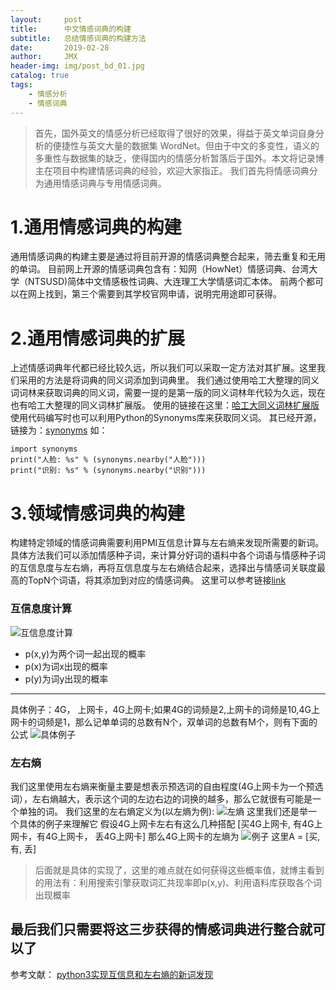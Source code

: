 ```yaml
---
layout:     post
title:      中文情感词典的构建
subtitle:   总结情感词典的构建方法 
date:       2019-02-28
author:     JMX
header-img: img/post_bd_01.jpg
catalog: true
tags:
    - 情感分析
    - 情感词典
---
```



 
 
 >首先，国外英文的情感分析已经取得了很好的效果，得益于英文单词自身分析的便捷性与英文大量的数据集 WordNet。但由于中文的多变性，语义的多重性与数据集的缺乏，使得国内的情感分析暂落后于国外。本文将记录博主在项目中构建情感词典的经验，欢迎大家指正。
我们首先将情感词典分为通用情感词典与专用情感词典。

# 1.通用情感词典的构建
   通用情感词典的构建主要是通过将目前开源的情感词典整合起来，筛去重复和无用的单词。
   目前网上开源的情感词典包含有：知网（HowNet）情感词典、台湾大学（NTSUSD)简体中文情感极性词典、大连理工大学情感词汇本体。
   前两个都可以在网上找到，第三个需要到其学校官网申请，说明完用途即可获得。
  # 2.通用情感词典的扩展
  上述情感词典年代都已经比较久远，所以我们可以采取一定方法对其扩展。这里我们采用的方法是将词典的同义词添加到词典里。
  我们通过使用哈工大整理的同义词词林来获取词典的同义词，需要一提的是第一版的同义词林年代较为久远，现在也有哈工大整理的同义词林扩展版。
  使用的链接在这里：[哈工大同义词林扩展版](https://blog.csdn.net/sinat_33741547/article/details/80016713)
使用代码编写时也可以利用Python的Synonyms库来获取同义词。
其已经开源，链接为：[synonyms](https://github.com/huyingxi/Synonyms)
如：

	import synonyms
	print("人脸: %s" % (synonyms.nearby("人脸")))
	print("识别: %s" % (synonyms.nearby("识别")))

# 3.领域情感词典的构建
构建特定领域的情感词典需要利用PMI互信息计算与左右熵来发现所需要的新词。具体方法我们可以添加情感种子词，来计算分好词的语料中各个词语与情感种子词的互信息度与左右熵，再将互信息度与左右熵结合起来，选择出与情感词关联度最高的TopN个词语，将其添加到对应的情感词典。
这里可以参考链接[link](https://www.jianshu.com/p/e9313fd692ef)
### 互信息度计算
![互信息度计算](https://img-blog.csdnimg.cn/20190228172006936.png)
- p(x,y)为两个词一起出现的概率
- p(x)为词x出现的概率
- p(y)为词y出现的概率
---
具体例子：4G， 上网卡，4G上网卡;如果4G的词频是2,上网卡的词频是10,4G上网卡的词频是1，那么记单单词的总数有N个，双单词的总数有M个，则有下面的公式
![具体例子](https://img-blog.csdnimg.cn/20190228172528100.png)
### 左右熵
我们这里使用左右熵来衡量主要是想表示预选词的自由程度(4G上网卡为一个预选词），左右熵越大，表示这个词的左边右边的词换的越多，那么它就很有可能是一个单独的词。
我们这里的左右熵定义为(以左熵为例):
![左熵](https://img-blog.csdnimg.cn/20190228172807236.png)
这里我们还是举一个具体的例子来理解它
假设4G上网卡左右有这么几种搭配
[买4G上网卡, 有4G上网卡，有4G上网卡， 丢4G上网卡]
那么4G上网卡的左熵为
![例子](https://img-blog.csdnimg.cn/20190228172830315.png)
这里A = [买, 有, 丢]
> 后面就是具体的实现了，这里的难点就在如何获得这些概率值，就博主看到的用法有：利用搜索引擎获取词汇共现率即p(x,y)、利用语料库获取各个词出现概率

## 最后我们只需要将这三步获得的情感词典进行整合就可以了
参考文献：
[python3实现互信息和左右熵的新词发现](https://www.jianshu.com/p/e9313fd692ef)
